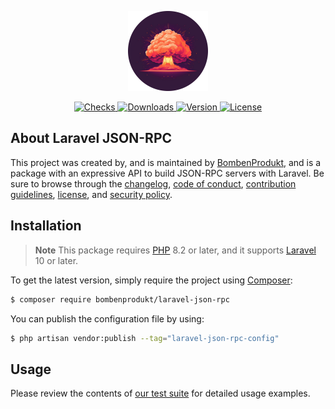 <p align="center">
    <a href="https://bombenprodukt.com" target="_blank">
        <img src="https://raw.githubusercontent.com/BombenProdukt/assets/main/logo-text.svg" width="128" alt="BombenProdukt Logo" />
    </a>
</p>

<p align="center">
    <a href="https://github.com/BombenProdukt/laravel-json-rpc/actions">
        <img src="https://badge.sh/github/check-runs/BombenProdukt/laravel-json-rpc" alt="Checks" />
    </a>
    <a href="https://packagist.org/packages/bombenprodukt/laravel-json-rpc">
        <img src="https://badge.sh/packagist/downloads/BombenProdukt/laravel-json-rpc" alt="Downloads" />
    </a>
    <a href="https://packagist.org/packages/bombenprodukt/laravel-json-rpc">
        <img src="https://badge.sh/packagist/version/BombenProdukt/laravel-json-rpc" alt="Version" />
    </a>
    <a href="https://packagist.org/packages/bombenprodukt/laravel-json-rpc">
        <img src="https://badge.sh/packagist/license/BombenProdukt/laravel-json-rpc" alt="License" />
    </a>
</p>

## About Laravel JSON-RPC

This project was created by, and is maintained by [BombenProdukt](https://github.com/BombenProdukt), and is a package with an expressive API to build JSON-RPC servers with Laravel. Be sure to browse through the [changelog](CHANGELOG.md), [code of conduct](.github/CODE_OF_CONDUCT.md), [contribution guidelines](.github/CONTRIBUTING.md), [license](LICENSE), and [security policy](.github/SECURITY.md).

## Installation

> **Note**
> This package requires [PHP](https://www.php.net/) 8.2 or later, and it supports [Laravel](https://laravel.com/) 10 or later.

To get the latest version, simply require the project using [Composer](https://getcomposer.org/):

```bash
$ composer require bombenprodukt/laravel-json-rpc
```

You can publish the configuration file by using:

```bash
$ php artisan vendor:publish --tag="laravel-json-rpc-config"
```

## Usage

Please review the contents of [our test suite](/tests) for detailed usage examples.
